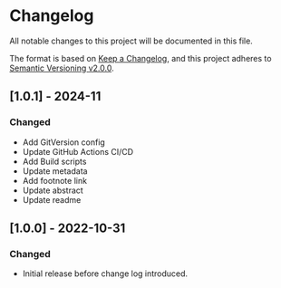 # Changelog

All notable changes to this project will be documented in this file.

The format is based on [Keep a Changelog](https://keepachangelog.com/en/1.0.0/),
and this project adheres to [Semantic Versioning v2.0.0](https://semver.org/spec/v2.0.0.html).

## [1.0.1] - 2024-11

### Changed

- Add GitVersion config
- Update GitHub Actions CI/CD
- Add Build scripts
- Update metadata
- Add footnote link
- Update abstract
- Update readme

## [1.0.0] - 2022-10-31

### Changed

- Initial release before change log introduced.

